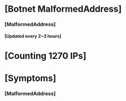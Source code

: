 # [Botnet MalformedAddress]
### [MalformedAddress]
#### [Updated every 2~3 hours]

# [Counting 1270 IPs]

# [Symptoms] 
###   [MalformedAddress]
